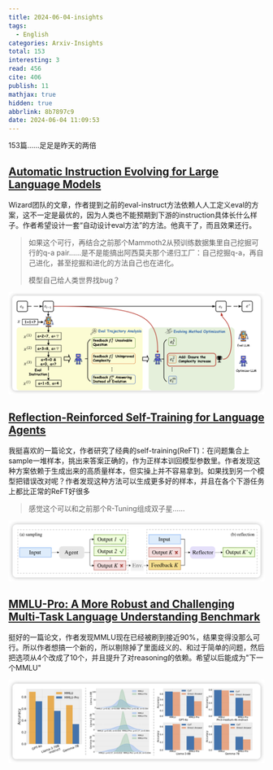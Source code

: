 ```yaml
---
title: 2024-06-04-insights
tags:
  - English
categories: Arxiv-Insights
total: 153
interesting: 3
read: 456
cite: 406
publish: 11
mathjax: true
hidden: true
abbrlink: 8b7897c9
date: 2024-06-04 11:09:53
---
```


153篇……足足是昨天的两倍

## [Automatic Instruction Evolving for Large Language Models](https://arxiv.org/pdf/2406.00770)

Wizard团队的文章，作者提到之前的eval-instruct方法依赖人人工定义eval的方案，这不一定是最优的，因为人类也不能预期到下游的instruction具体长什么样子。作者希望设计一套“自动设计eval方法”的方法。他真干了，而且效果还行。

> 如果这个可行，再结合之前那个Mammoth2从预训练数据集里自己挖掘可行的q-a pair……是不是能搞出阿西莫夫那个递归工厂：自己挖掘q-a，再自己进化，甚至挖掘和进化的方法自己也在进化。
>
> 模型自己给人类世界找bug？

<img src="../../files/images/arxiv-insights/2024-06-03-06-07/auto-eval.png">



## [**Reflection-Reinforced Self-Training for Language Agents**](https://arxiv.org/pdf/2406.01495)

我挺喜欢的一篇论文，作者研究了经典的self-training(ReFT)：在问题集合上sample一堆样本，挑出来答案正确的，作为正样本训回模型参数里。作者发现这种方案依赖于生成出来的高质量样本，但实操上并不容易拿到。如果找到另一个模型把错误改对呢？作者发现这种方法可以生成更多好的样本，并且在各个下游任务上都比正常的ReFT好很多

> 感觉这个可以和之前那个R-Tuning组成双子星……

<img src="../../files/images/arxiv-insights/2024-06-03-06-07/re-reft.png">



## [**MMLU-Pro: A More Robust and Challenging Multi-Task Language Understanding Benchmark**](https://arxiv.org/pdf/2406.01574)

挺好的一篇论文，作者发现MMLU现在已经被刷到接近90%，结果变得没那么可行。所以作者想搞一个新的，所以剔除掉了里面歧义的、和过于简单的问题，然后把选项从4个改成了10个，并且提升了对reasoning的依赖。希望以后能成为"下一个MMLU"

<img src="../../files/images/arxiv-insights/2024-06-03-06-07/mmlu.png">
